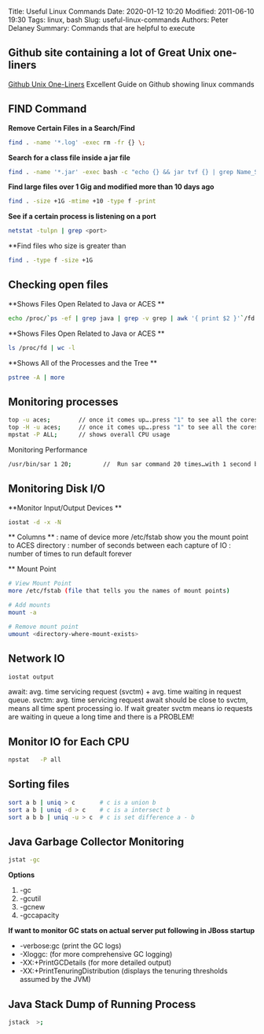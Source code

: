 Title: Useful Linux Commands
Date: 2020-01-12 10:20
Modified: 2011-06-10 19:30
Tags: linux, bash
Slug: useful-linux-commands
Authors: Peter Delaney 
Summary: Commands that are helpful to execute


## Github site containing a lot of Great Unix one-liners
[Github Unix One-Liners](https://github.com/jlevy/the-art-of-command-line)  Excellent Guide on Github showing linux commands

## FIND Command 
**Remove Certain Files in a Search/Find**
```bash
find . -name '*.log' -exec rm -fr {} \;
```
**Search for a class file inside a jar file**
```bash
find . -name '*.jar' -exec bash -c "echo {} && jar tvf {} | grep Name_Searching_For " \;
```

**Find large files over 1 Gig and modified more than 10 days ago**
```bash
find . -size +1G -mtime +10 -type f -print
```


**See if a certain process is listening on a port**
```bash
netstat -tulpn | grep <port>
```

**Find files who size is greater than
```bash
find . -type f -size +1G
```


## Checking open files 

**Shows Files Open Related to Java or ACES **
```bash
echo /proc/`ps -ef | grep java | grep -v grep | awk '{ print $2 }'`/fd | xargs ls -1 | wc -l
```

**Shows Files Open Related to Java or ACES **
```bash
ls /proc/fd | wc -l
```

**Shows All of the Processes and the Tree **
```bash
pstree -A | more
```


## Monitoring processes 
```bash
top -u aces;        // once it comes up….press "1" to see all the cores
top -H -u aces;     // once it comes up….press "1" to see all the cores  [will show you the thread usage as opposed to the CPU usage]
mpstat -P ALL;      // shows overall CPU usage
```

Monitoring Performance 
```bash
/usr/bin/sar 1 20;         //  Run sar command 20 times…with 1 second between it
```


## Monitoring Disk I/O 

**Monitor Input/Output Devices **
```bash
iostat -d -x -N
```
** Columns **
: name of device more /etc/fstab show you the mount point to ACES directory
: number of seconds between each capture of IO
: number of times to run default forever

** Mount Point
```bash
# View Mount Point
more /etc/fstab (file that tells you the names of mount points)

# Add mounts
mount -a

# Remove mount point
umount <directory-where-mount-exists>
```

## Network IO
```bash
iostat output 
```
await: avg. time servicing request (svctm) + avg. time waiting in request queue.
svctm: avg. time servicing request
await should be close to svctm, means all time spent processing io. If wait greater svctm means io requests are waiting in queue a long time and there is a PROBLEM!


## Monitor IO for Each CPU 
```bash
npstat   -P all
```

## Sorting files
```bash
sort a b | uniq > c       # c is a union b
sort a b | uniq -d > c    # c is a intersect b
sort a b b | uniq -u > c  # c is set difference a - b

```


## Java Garbage Collector Monitoring 
```bash
jstat -gc
```

**Options**

1. -gc
2. -gcutil
3. -gcnew
4. -gccapacity

**If want to monitor GC stats on actual server put following in JBoss startup**

* -verbose:gc (print the GC logs) 
* -Xloggc: (for more comprehensive GC logging) 
* -XX:+PrintGCDetails (for more detailed output) 
* -XX:+PrintTenuringDistribution (displays the tenuring thresholds assumed by the JVM)


## Java Stack Dump of Running Process 
```bash
jstack  >; 
```






